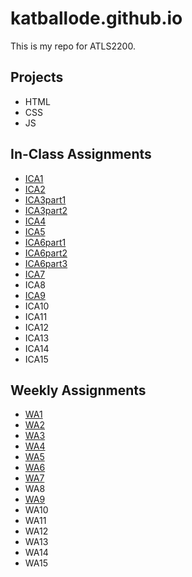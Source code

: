 # katballode.github.io

This is my repo for ATLS2200.

## Projects

- HTML
- CSS
- JS

## In-Class Assignments

- [ICA1](https://docs.google.com/document/d/1gXUa0FQ6lnlXCiCBjELnI0xhBYzZiOd4etElbztcwoo/edit?usp=sharing)
- [ICA2](https://docs.google.com/document/d/11DRilTb0F4fm3RGShvfvzrda7Vk0WCQ9qtxzAWxOGlo/edit?usp=sharing)
- [ICA3part1](https://katballode.github.io/ica/ica3a.html)
- [ICA3part2](https://katballode.github.io/ica/ica3-part2/ica3b.html)
- [ICA4](https://katballode.github.io/ica/ica4.html)
- [ICA5](https://katballode.github.io/ica/ica5.html)
- [ICA6part1](https://katballode.github.io/ica/ica6-part1)
- [ICA6part2](https://katballode.github.io/ica/ica6-part2)
- [ICA6part3](https://katballode.github.io/ica/ica6-part3)
- [ICA7](https://katballode.github.io/ica/ica7.html)
- ICA8
- [ICA9](https://katballode.github.io/ica/ica9.html)
- ICA10
- ICA11
- ICA12
- ICA13
- ICA14
- ICA15

## Weekly Assignments

- [WA1](https://katballode.github.io/wa/wa1.html)
- [WA2](https://katballode.github.io/wa/wa2.html)
- [WA3](https://katballode.github.io/wa/wa3.html)
- [WA4](https://katballode.github.io/wa/wa4.html)
- [WA5](https://katballode.github.io/wa/wa5.html)
- [WA6](https://katballode.github.io/wa/wa6/index.html)
- [WA7](https://katballode.github.io/wa/wa7.html)
- WA8
- [WA9](katballode.github.io/wa/wa9/wa9.html)
- WA10
- WA11
- WA12
- WA13
- WA14
- WA15
